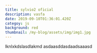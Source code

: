 ```yaml
---
title: sylvio2 oficial
description: vasfa
date: 2019-09-10T01:36:01.420Z
categoy: js
background: red
thumbnail: /my-blog/assets/img/img1.jpg
---
```

lknlxkdslasdlakmd
asdaasddasdaadsaaasd
